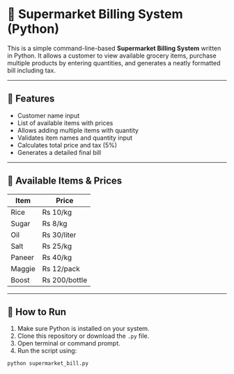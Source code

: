 # 🧾 Supermarket Billing System (Python)

This is a simple command-line-based **Supermarket Billing System** written in Python. It allows a customer to view available grocery items, purchase multiple products by entering quantities, and generates a neatly formatted bill including tax.

---

## 📌 Features

- Customer name input
- List of available items with prices
- Allows adding multiple items with quantity
- Validates item names and quantity input
- Calculates total price and tax (5%)
- Generates a detailed final bill

---

## 🛒 Available Items & Prices

| Item     | Price          |
|----------|----------------|
| Rice     | Rs 10/kg       |
| Sugar    | Rs 8/kg        |
| Oil      | Rs 30/liter    |
| Salt     | Rs 25/kg       |
| Paneer   | Rs 40/kg       |
| Maggie   | Rs 12/pack     |
| Boost    | Rs 200/bottle  |

---

## 🚀 How to Run

1. Make sure Python is installed on your system.
2. Clone this repository or download the `.py` file.
3. Open terminal or command prompt.
4. Run the script using:

```bash
python supermarket_bill.py
